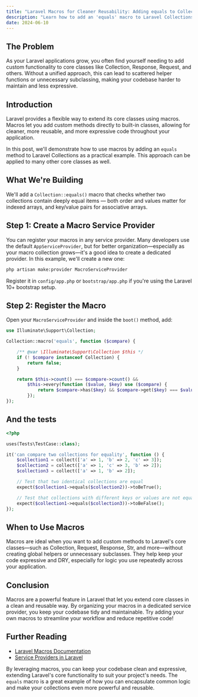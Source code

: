 ```yaml
---
title: "Laravel Macros for Cleaner Reusability: Adding equals to Collections"
description: "Learn how to add an 'equals' macro to Laravel Collections for cleaner, reusable code."
date: 2024-06-10
---
```


## The Problem

As your Laravel applications grow, you often find yourself needing to add custom functionality to core classes like Collection, Response, Request, and others. Without a unified approach, this can lead to scattered helper functions or unnecessary subclassing, making your codebase harder to maintain and less expressive.

## Introduction

Laravel provides a flexible way to extend its core classes using macros. Macros let you add custom methods directly to built-in classes, allowing for cleaner, more reusable, and more expressive code throughout your application.

In this post, we'll demonstrate how to use macros by adding an `equals` method to Laravel Collections as a practical example. This approach can be applied to many other core classes as well.

## What We're Building

We'll add a `Collection::equals()` macro that checks whether two collections contain deeply equal items — both order and values matter for indexed arrays, and key/value pairs for associative arrays.

## Step 1: Create a Macro Service Provider

You can register your macros in any service provider. Many developers use the default `AppServiceProvider`, but for better organization—especially as your macro collection grows—it's a good idea to create a dedicated provider. In this example, we'll create a new one:

```bash
php artisan make:provider MacroServiceProvider
```

Register it in `config/app.php` or `bootstrap/app.php` if you're using the Laravel 10+ bootstrap setup.

## Step 2: Register the Macro

Open your `MacroServiceProvider` and inside the `boot()` method, add:

```php
use Illuminate\Support\Collection;

Collection::macro('equals', function ($compare) {

    /** @var \Illuminate\Support\Collection $this */
    if (! $compare instanceof Collection) {
        return false;
    }

    return $this->count() === $compare->count() &&
        $this->every(function ($value, $key) use ($compare) {
            return $compare->has($key) && $compare->get($key) === $value;
        });
});
```

## And the tests

```php
<?php

uses(Tests\TestCase::class);

it('can compare two collections for equality', function () {
    $collection1 = collect(['a' => 1, 'b' => 2, 'c' => 3]);
    $collection2 = collect(['a' => 1, 'c' => 3, 'b' => 2]);
    $collection3 = collect(['a' => 1, 'b' => 2]);

    // Test that two identical collections are equal
    expect($collection1->equals($collection2))->toBeTrue();

    // Test that collections with different keys or values are not equal
    expect($collection1->equals($collection3))->toBeFalse();
});
```

## When to Use Macros

Macros are ideal when you want to add custom methods to Laravel's core classes—such as Collection, Request, Response, Str, and more—without creating global helpers or unnecessary subclasses. They help keep your code expressive and DRY, especially for logic you use repeatedly across your application.

## Conclusion

Macros are a powerful feature in Laravel that let you extend core classes in a clean and reusable way. By organizing your macros in a dedicated service provider, you keep your codebase tidy and maintainable. Try adding your own macros to streamline your workflow and reduce repetitive code!

## Further Reading

- [Laravel Macros Documentation](https://laravel.com/docs/master/collections#extending-collections)
- [Service Providers in Laravel](https://laravel.com/docs/master/providers)

By leveraging macros, you can keep your codebase clean and expressive, extending Laravel's core functionality to suit your project's needs. The `equals` macro is a great example of how you can encapsulate common logic and make your collections even more powerful and reusable.
